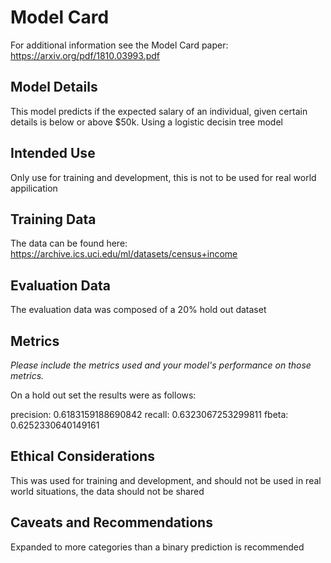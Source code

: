 # Model Card

For additional information see the Model Card paper: https://arxiv.org/pdf/1810.03993.pdf

## Model Details

This model predicts if the expected salary of an individual, given certain details is below or above $50k. Using a logistic decisin tree model 

## Intended Use

Only use for training and development, this is not to be used for real world appilication

## Training Data

The data can be found here: https://archive.ics.uci.edu/ml/datasets/census+income

## Evaluation Data

The evaluation data was composed of a 20% hold out dataset

## Metrics
_Please include the metrics used and your model's performance on those metrics._

On a hold out set the results were as follows:

precision: 0.6183159188690842
recall: 0.6323067253299811
fbeta: 0.6252330640149161


## Ethical Considerations

This was used for training and development, and should not be used in real world situations, the data should not be shared

## Caveats and Recommendations

Expanded to more categories than a binary prediction is recommended

